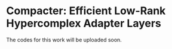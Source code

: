 # Compacter: Efficient Low-Rank Hypercomplex Adapter Layers

The codes for this work will be uploaded soon.
